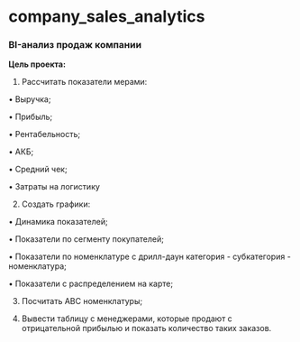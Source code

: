 # company_sales_analytics

### BI-анализ продаж компании

**Цель проекта:**

1.	Рассчитать показатели мерами:
   
•	Выручка;

•	Прибыль;

•	Рентабельность;

•	АКБ;

•	Средний чек;

•	Затраты на логистику

2.	Создать графики:
   
•	Динамика показателей;

•	Показатели по сегменту покупателей;

•	Показатели по номенклатуре с дрилл-даун категория - субкатегория - номенклатура;

•	Показатели с распределением на карте;

3.	Посчитать АВС номенклатуры;
   
4.	Вывести таблицу с менеджерами, которые продают с отрицательной прибылью и показать количество таких заказов.
